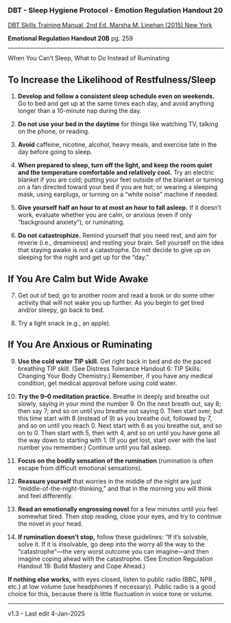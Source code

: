 ﻿### DBT - Sleep Hygiene Protocol - Emotion Regulation Handout 20

[DBT Skills Training Manual, 2nd Ed. Marsha M. Linehan (2015) New York](https://doi.org/10.1097/nmd.0000000000000387)

**Emotional Regulation Handout 20B** pg. 259

----------------------------
	
When You Can’t Sleep, What to Do Instead of Ruminating

## To Increase the Likelihood of Restfulness/Sleep
1. **Develop and follow a consistent sleep schedule even on weekends.** Go to bed and get up at the same times each day, and avoid anything longer than a 10-minute nap during the day.

3. **Do not use your bed in the daytime** for things like watching TV, talking on the phone, or reading.

4. **Avoid** caffeine, nicotine, alcohol, heavy meals, and exercise late in the day before going to sleep.

5. **When prepared to sleep, turn off the light, and keep the room quiet and the temperature comfortable and relatively cool.** Try an electric blanket if you are cold; putting your feet outside of the blanket or turning on a fan directed toward your bed if you are hot; or wearing a sleeping mask, using earplugs, or turning on a “white noise” machine if needed.

6. **Give yourself half an hour to at most an hour to fall asleep.** If it doesn’t work, evaluate whether you are calm, or anxious (even if only “background anxiety”), or ruminating.

7. **Do not catastrophize.** Remind yourself that you need rest, and aim for reverie (i.e., dreaminess) and resting your brain. Sell yourself on the idea that staying awake is not a catastrophe. Do not decide to give up on sleeping for the night and get up for the “day.”

## If You Are Calm but Wide Awake
7. Get out of bed; go to another room and read a book or do some other activity that will not wake you up further. As you begin to get tired and/or sleepy, go back to bed.

9. Try a light snack (e.g., an apple).

## If You Are Anxious or Ruminating
9. **Use the cold water TIP skill.** Get right back in bed and do the paced breathing TIP skill.  (See Distress Tolerance Handout 6: TIP Skills: Changing Your Body Chemistry.) Remember, if you have any medical condition, get medical approval before using cold water.

10. **Try the 9–0 meditation practice.** Breathe in deeply and breathe out slowly, saying in your mind the number 9. On the next breath out, say 8; then say 7; and so on until you breathe out saying 0. Then start over, but this time start with 8 (instead of 9) as you breathe out, followed by 7, and so on until you reach 0. Next start with 6 as you breathe out, and so on to 0. Then start with 5, then with 4, and so on until you have gone all the way down to starting with 1. (If you get lost, start over with the last number you remember.) Continue until you fall asleep.

11. **Focus on the bodily sensation of the rumination** (rumination is often escape from difficult emotional sensations).

13. **Reassure yourself** that worries in the middle of the night are just “middle-of-the-night-thinking,” and that in the morning you will think and feel differently.

14. **Read an emotionally engrossing novel** for a few minutes until you feel somewhat tired. Then stop reading, close your eyes, and try to continue the novel in your head.

15. **If rumination doesn’t stop,** follow these guidelines: “If it’s solvable, solve it. If it is insolvable, go deep into the worry all the way to the “catastrophe”—the very worst outcome you can imagine—and then imagine coping ahead with the catastrophe. (See Emotion Regulation Handout 19: Build Mastery and Cope Ahead.)

**If nothing else works,** with eyes closed, listen to public radio (BBC, NPR , etc.) at low volume (use headphones if necessary). Public radio is a good choice for this, because there is little fluctuation in voice tone or volume.

---------------------

v1.3 - Last edit 4-Jan-2025